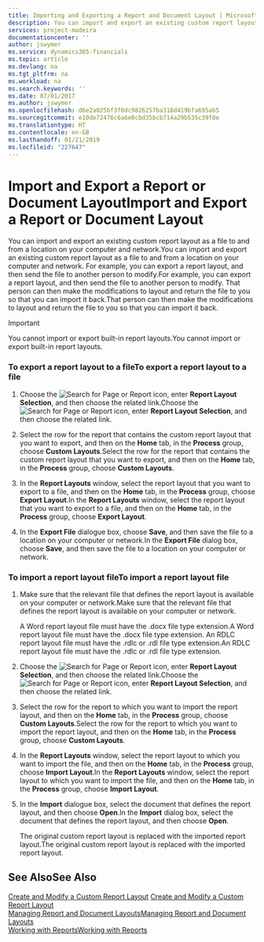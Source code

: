 ```yaml
---
title: Importing and Exporting a Report and Document Layout | Microsoft Docs
description: You can import and export an existing custom report layout as a file to and from a location on your computer and network.
services: project-madeira
documentationcenter: ''
author: jswymer
ms.service: dynamics365-financials
ms.topic: article
ms.devlang: na
ms.tgt_pltfrm: na
ms.workload: na
ms.search.keywords: ''
ms.date: 07/01/2017
ms.author: jswymer
ms.openlocfilehash: d6e2a025bf3f0dc9826257ba318d419bfa695ab5
ms.sourcegitcommit: e10de72476c6a6e0cbd35bcb714a29b535c39f0e
ms.translationtype: HT
ms.contentlocale: en-GB
ms.lasthandoff: 01/21/2019
ms.locfileid: "227647"
---
```

# <a name="import-and-export-a-report-or-document-layout"></a><span data-ttu-id="7fead-103">Import and Export a Report or Document Layout</span><span class="sxs-lookup"><span data-stu-id="7fead-103">Import and Export a Report or Document Layout</span></span>
<span data-ttu-id="7fead-104">You can import and export an existing custom report layout as a file to and from a location on your computer and network.</span><span class="sxs-lookup"><span data-stu-id="7fead-104">You can import and export an existing custom report layout as a file to and from a location on your computer and network.</span></span> <span data-ttu-id="7fead-105">For example, you can export a report layout, and then send the file to another person to modify.</span><span class="sxs-lookup"><span data-stu-id="7fead-105">For example, you can export a report layout, and then send the file to another person to modify.</span></span> <span data-ttu-id="7fead-106">That person can then make the modifications to layout and return the file to you so that you can import it back.</span><span class="sxs-lookup"><span data-stu-id="7fead-106">That person can then make the modifications to layout and return the file to you so that you can import it back.</span></span>  
  
> [!IMPORTANT]  
>  <span data-ttu-id="7fead-107">You cannot import or export built-in report layouts.</span><span class="sxs-lookup"><span data-stu-id="7fead-107">You cannot import or export built-in report layouts.</span></span>  
  
### <a name="to-export-a-report-layout-to-a-file"></a><span data-ttu-id="7fead-108">To export a report layout to a file</span><span class="sxs-lookup"><span data-stu-id="7fead-108">To export a report layout to a file</span></span>  
  
1.  <span data-ttu-id="7fead-109">Choose the ![Search for Page or Report](media/ui-search/search_small.png "Search for Page or Report icon") icon, enter **Report Layout Selection**, and then choose the related link.</span><span class="sxs-lookup"><span data-stu-id="7fead-109">Choose the ![Search for Page or Report](media/ui-search/search_small.png "Search for Page or Report icon") icon, enter **Report Layout Selection**, and then choose the related link.</span></span>  
  
2.  <span data-ttu-id="7fead-110">Select the row for the report that contains the custom report layout that you want to export, and then on the **Home** tab, in the **Process** group, choose **Custom Layouts**.</span><span class="sxs-lookup"><span data-stu-id="7fead-110">Select the row for the report that contains the custom report layout that you want to export, and then on the **Home** tab, in the **Process** group, choose **Custom Layouts**.</span></span>  
  
3.  <span data-ttu-id="7fead-111">In the **Report Layouts** window, select the report layout that you want to export to a file, and then on the **Home** tab, in the **Process** group, choose **Export Layout**.</span><span class="sxs-lookup"><span data-stu-id="7fead-111">In the **Report Layouts** window, select the report layout that you want to export to a file, and then on the **Home** tab, in the **Process** group, choose **Export Layout**.</span></span>  
  
4.  <span data-ttu-id="7fead-112">In the **Export File** dialogue box, choose **Save**, and then save the file to a location on your computer or network.</span><span class="sxs-lookup"><span data-stu-id="7fead-112">In the **Export File** dialog box, choose **Save**, and then save the file to a location on your computer or network.</span></span>  
  
### <a name="to-import-a-report-layout-file"></a><span data-ttu-id="7fead-113">To import a report layout file</span><span class="sxs-lookup"><span data-stu-id="7fead-113">To import a report layout file</span></span>  
  
1. <span data-ttu-id="7fead-114">Make sure that the relevant file that defines the report layout is available on your computer or network.</span><span class="sxs-lookup"><span data-stu-id="7fead-114">Make sure that the relevant file that defines the report layout is available on your computer or network.</span></span>  
  
    <span data-ttu-id="7fead-115">A Word report layout file must have the .docx file type extension.</span><span class="sxs-lookup"><span data-stu-id="7fead-115">A Word report layout file must have the .docx file type extension.</span></span> <span data-ttu-id="7fead-116">An RDLC report layout file must have the .rdlc or .rdl file type extension.</span><span class="sxs-lookup"><span data-stu-id="7fead-116">An RDLC report layout file must have the .rdlc or .rdl file type extension.</span></span>  
  
2. <span data-ttu-id="7fead-117">Choose the ![Search for Page or Report](media/ui-search/search_small.png "Search for Page or Report icon") icon, enter **Report Layout Selection**, and then choose the related link.</span><span class="sxs-lookup"><span data-stu-id="7fead-117">Choose the ![Search for Page or Report](media/ui-search/search_small.png "Search for Page or Report icon") icon, enter **Report Layout Selection**, and then choose the related link.</span></span>  
  
3. <span data-ttu-id="7fead-118">Select the row for the report to which you want to import the report layout, and then on the **Home** tab, in the **Process** group, choose **Custom Layouts**.</span><span class="sxs-lookup"><span data-stu-id="7fead-118">Select the row for the report to which you want to import the report layout, and then on the **Home** tab, in the **Process** group, choose **Custom Layouts**.</span></span>  
  
4. <span data-ttu-id="7fead-119">In the **Report Layouts** window, select the report layout to which you want to import the file, and then on the **Home** tab, in the **Process** group, choose **Import Layout**.</span><span class="sxs-lookup"><span data-stu-id="7fead-119">In the **Report Layouts** window, select the report layout to which you want to import the file, and then on the **Home** tab, in the **Process** group, choose **Import Layout**.</span></span>  
  
5. <span data-ttu-id="7fead-120">In the **Import** dialogue box, select the document that defines the report layout, and then choose **Open**.</span><span class="sxs-lookup"><span data-stu-id="7fead-120">In the **Import** dialog box, select the document that defines the report layout, and then choose **Open**.</span></span>  
  
   <span data-ttu-id="7fead-121">The original custom report layout is replaced with the imported report layout.</span><span class="sxs-lookup"><span data-stu-id="7fead-121">The original custom report layout is replaced with the imported report layout.</span></span>  
  
## <a name="see-also"></a><span data-ttu-id="7fead-122">See Also</span><span class="sxs-lookup"><span data-stu-id="7fead-122">See Also</span></span>  
 <span data-ttu-id="7fead-123">[Create and Modify a Custom Report Layout](ui-how-create-custom-report-layout.md) </span><span class="sxs-lookup"><span data-stu-id="7fead-123">[Create and Modify a Custom Report Layout](ui-how-create-custom-report-layout.md) </span></span>  
 [<span data-ttu-id="7fead-124">Managing Report and Document Layouts</span><span class="sxs-lookup"><span data-stu-id="7fead-124">Managing Report and Document Layouts</span></span>](ui-manage-report-layouts.md)  
 [<span data-ttu-id="7fead-125">Working with Reports</span><span class="sxs-lookup"><span data-stu-id="7fead-125">Working with Reports</span></span>](ui-work-report.md)    